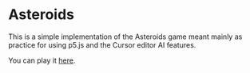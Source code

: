 # Asteroids

This is a simple implementation of the Asteroids game meant mainly as
practice for using p5.js and the Cursor editor AI features.

You can play it [here](https://tjd1234.github.io/asteroids/).
